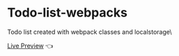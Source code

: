 # Todo-list-webpacks

Todo list created with webpack classes and localstorage\

[Live Preview](https://alan1234111.github.io/Todo-list-webpacks/) 👈
